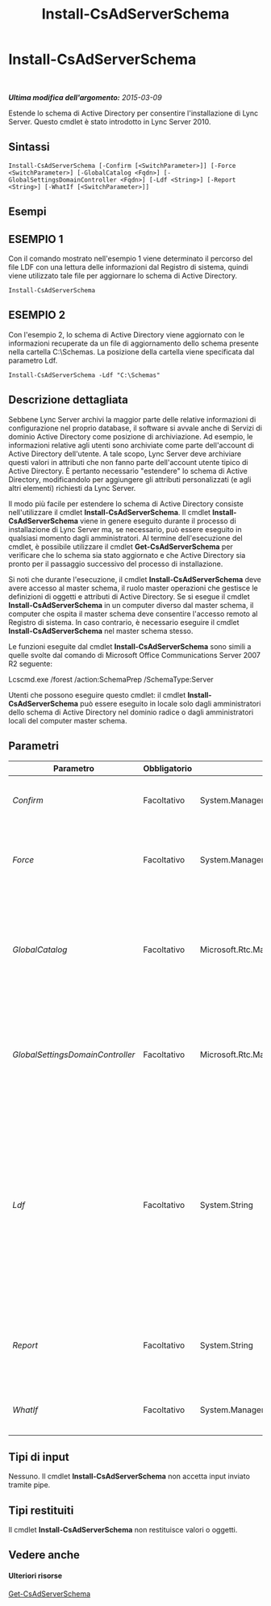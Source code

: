 ﻿---
title: Install-CsAdServerSchema
TOCTitle: Install-CsAdServerSchema
ms:assetid: 86e13601-7e80-4276-b176-77d9c6e7d55a
ms:mtpsurl: https://technet.microsoft.com/it-it/library/Gg398681(v=OCS.15)
ms:contentKeyID: 49301212
ms.date: 08/24/2015
mtps_version: v=OCS.15
ms.translationtype: HT
---

# Install-CsAdServerSchema

 

_**Ultima modifica dell'argomento:** 2015-03-09_

Estende lo schema di Active Directory per consentire l'installazione di Lync Server. Questo cmdlet è stato introdotto in Lync Server 2010.

## Sintassi

    Install-CsAdServerSchema [-Confirm [<SwitchParameter>]] [-Force <SwitchParameter>] [-GlobalCatalog <Fqdn>] [-GlobalSettingsDomainController <Fqdn>] [-Ldf <String>] [-Report <String>] [-WhatIf [<SwitchParameter>]]

## Esempi

## ESEMPIO 1

Con il comando mostrato nell'esempio 1 viene determinato il percorso del file LDF con una lettura delle informazioni dal Registro di sistema, quindi viene utilizzato tale file per aggiornare lo schema di Active Directory.

    Install-CsAdServerSchema

## ESEMPIO 2

Con l'esempio 2, lo schema di Active Directory viene aggiornato con le informazioni recuperate da un file di aggiornamento dello schema presente nella cartella C:\\Schemas. La posizione della cartella viene specificata dal parametro Ldf.

    Install-CsAdServerSchema -Ldf "C:\Schemas"

## Descrizione dettagliata

Sebbene Lync Server archivi la maggior parte delle relative informazioni di configurazione nel proprio database, il software si avvale anche di Servizi di dominio Active Directory come posizione di archiviazione. Ad esempio, le informazioni relative agli utenti sono archiviate come parte dell'account di Active Directory dell'utente. A tale scopo, Lync Server deve archiviare questi valori in attributi che non fanno parte dell'account utente tipico di Active Directory. È pertanto necessario "estendere" lo schema di Active Directory, modificandolo per aggiungere gli attributi personalizzati (e agli altri elementi) richiesti da Lync Server.

Il modo più facile per estendere lo schema di Active Directory consiste nell'utilizzare il cmdlet **Install-CsAdServerSchema**. Il cmdlet **Install-CsAdServerSchema** viene in genere eseguito durante il processo di installazione di Lync Server ma, se necessario, può essere eseguito in qualsiasi momento dagli amministratori. Al termine dell'esecuzione del cmdlet, è possibile utilizzare il cmdlet **Get-CsAdServerSchema** per verificare che lo schema sia stato aggiornato e che Active Directory sia pronto per il passaggio successivo del processo di installazione.

Si noti che durante l'esecuzione, il cmdlet **Install-CsAdServerSchema** deve avere accesso al master schema, il ruolo master operazioni che gestisce le definizioni di oggetti e attributi di Active Directory. Se si esegue il cmdlet **Install-CsAdServerSchema** in un computer diverso dal master schema, il computer che ospita il master schema deve consentire l'accesso remoto al Registro di sistema. In caso contrario, è necessario eseguire il cmdlet **Install-CsAdServerSchema** nel master schema stesso.

Le funzioni eseguite dal cmdlet **Install-CsAdServerSchema** sono simili a quelle svolte dal comando di Microsoft Office Communications Server 2007 R2 seguente:

Lcscmd.exe /forest /action:SchemaPrep /SchemaType:Server

Utenti che possono eseguire questo cmdlet: il cmdlet **Install-CsAdServerSchema** può essere eseguito in locale solo dagli amministratori dello schema di Active Directory nel dominio radice o dagli amministratori locali del computer master schema.

## Parametri


<table>
<colgroup>
<col style="width: 25%" />
<col style="width: 25%" />
<col style="width: 25%" />
<col style="width: 25%" />
</colgroup>
<thead>
<tr class="header">
<th>Parametro</th>
<th>Obbligatorio</th>
<th>Tipo</th>
<th>Descrizione</th>
</tr>
</thead>
<tbody>
<tr class="odd">
<td><p><em>Confirm</em></p></td>
<td><p>Facoltativo</p></td>
<td><p>System.Management.Automation.SwitchParameter</p></td>
<td><p>Viene visualizzata una richiesta di conferma prima di eseguire il comando.</p></td>
</tr>
<tr class="even">
<td><p><em>Force</em></p></td>
<td><p>Facoltativo</p></td>
<td><p>System.Management.Automation.SwitchParameter</p></td>
<td><p>Consente di non visualizzare i messaggi relativi agli errori non irreversibili che possono verificarsi durante l'esecuzione del comando.</p></td>
</tr>
<tr class="odd">
<td><p><em>GlobalCatalog</em></p></td>
<td><p>Facoltativo</p></td>
<td><p>Microsoft.Rtc.Management.Deploy.Fqdn</p></td>
<td><p>Il nome di dominio completo (FQDN) di un server di catalogo globale nel dominio in uso. Questo parametro non è necessario se si esegue il cmdlet <strong>Install-CsAdServerSchema</strong> in un computer con un account nel dominio.</p></td>
</tr>
<tr class="even">
<td><p><em>GlobalSettingsDomainController</em></p></td>
<td><p>Facoltativo</p></td>
<td><p>Microsoft.Rtc.Management.Deploy.Fqdn</p></td>
<td><p>Nome di dominio completo di un controller di dominio nel dominio. Questo parametro non è obbligatorio se si esegue il cmdlet <strong>Install-CsAdServerSchema</strong> in un computer con un account nel dominio.</p></td>
</tr>
<tr class="odd">
<td><p><em>Ldf</em></p></td>
<td><p>Facoltativo</p></td>
<td><p>System.String</p></td>
<td><p>Percorso della cartella contenente il file LDF da importare. Il file LDF (LDAP Data Interchange Format) include gli aggiornamenti necessari per lo schema di Active Directory. Se questo parametro non viene incluso, il cmdlet <strong>Install-CsAdServerSchema</strong> ricercherà il file nel percorso di installazione di Lync Server scritto nel Registro di sistema. Il percorso di installazione è generalmente C:\Programmi\Microsoft Lync Server 2010\Deployment\Setup.</p></td>
</tr>
<tr class="even">
<td><p><em>Report</em></p></td>
<td><p>Facoltativo</p></td>
<td><p>System.String</p></td>
<td><p>Consente di specificare un percorso per il file di log creato durante l'esecuzione del cmdlet. Ad esempio: -Report &quot;C:\Logs\ServerSchema.html&quot;</p></td>
</tr>
<tr class="odd">
<td><p><em>WhatIf</em></p></td>
<td><p>Facoltativo</p></td>
<td><p>System.Management.Automation.SwitchParameter</p></td>
<td><p>Descrive ciò che accadrebbe se si eseguisse il comando senza eseguirlo realmente.</p></td>
</tr>
</tbody>
</table>


## Tipi di input

Nessuno. Il cmdlet **Install-CsAdServerSchema** non accetta input inviato tramite pipe.

## Tipi restituiti

Il cmdlet **Install-CsAdServerSchema** non restituisce valori o oggetti.

## Vedere anche

#### Ulteriori risorse

[Get-CsAdServerSchema](get-csadserverschema.md)

